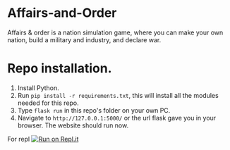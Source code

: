 # Affairs-and-Order

Affairs & order is a nation simulation game, where you can make your own nation, build a military and industry, and declare war.

# Repo installation.

1. Install Python.
2. Run `pip install -r requirements.txt`, this will install all the modules needed for this repo.
3. Type `flask run` in this repo's folder on your own PC.
4. Navigate to `http://127.0.0.1:5000/` or the url flask gave you in your browser. The website should run now.

For repl
[![Run on Repl.it](https://repl.it/badge/github/Djcoldcrown/Affairs-and-Order)](https://repl.it/github/Djcoldcrown/Affairs-and-Order)